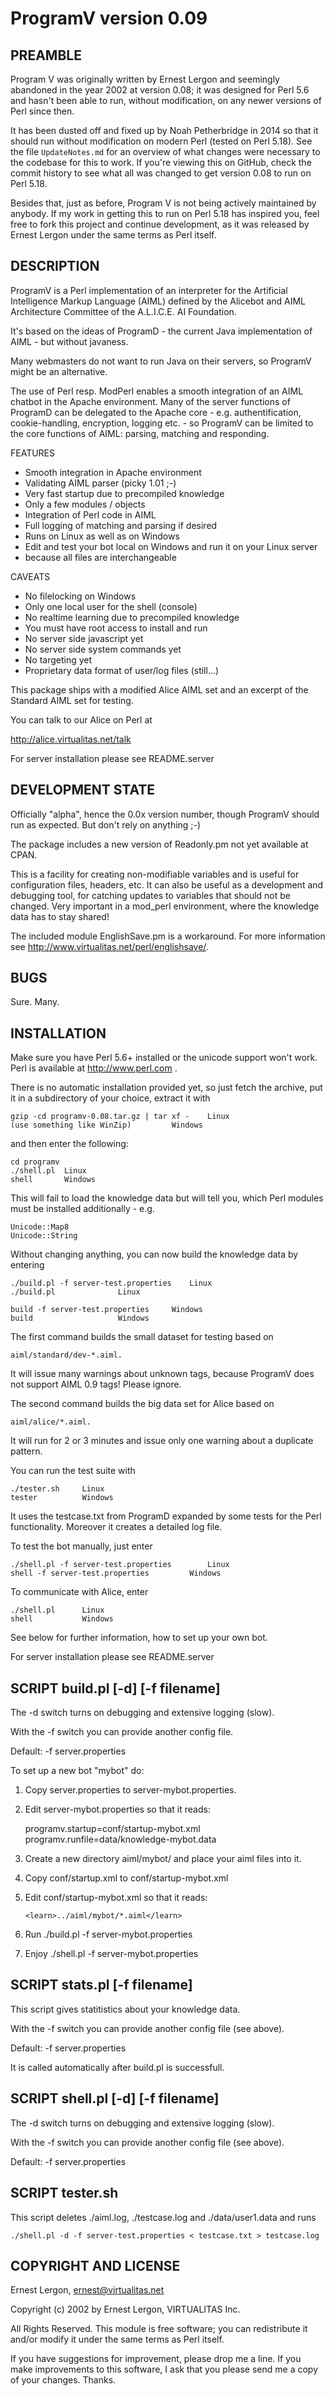 # ProgramV version 0.09

## PREAMBLE

Program V was originally written by Ernest Lergon and seemingly abandoned in the
year 2002 at version 0.08; it was designed for Perl 5.6 and hasn't been able to
run, without modification, on any newer versions of Perl since then.

It has been dusted off and fixed up by Noah Petherbridge in 2014 so that it
should run without modification on modern Perl (tested on Perl 5.18). See the
file `UpdateNotes.md` for an overview of what changes were necessary to the
codebase for this to work. If you're viewing this on GitHub, check the commit
history to see what all was changed to get version 0.08 to run on Perl 5.18.

Besides that, just as before, Program V is not being actively maintained by
anybody. If my work in getting this to run on Perl 5.18 has inspired you, feel
free to fork this project and continue development, as it was released by
Ernest Lergon under the same terms as Perl itself.

## DESCRIPTION

ProgramV is a Perl implementation of an interpreter for the Artificial
Intelligence Markup Language (AIML) defined by the Alicebot and AIML
Architecture Committee of the A.L.I.C.E. AI Foundation.

It's based on the ideas of ProgramD - the current Java implementation
of AIML - but without javaness.

Many webmasters do not want to run Java on their servers, so ProgramV
might be an alternative.

The use of Perl resp. ModPerl enables a smooth integration of an AIML
chatbot in the Apache environment. Many of the server functions of
ProgramD can be delegated to the Apache core - e.g. authentification,
cookie-handling, encryption, logging etc. - so ProgramV can be limited
to the core functions of AIML: parsing, matching and responding.

FEATURES

* Smooth integration in Apache environment
* Validating AIML parser (picky 1.01 ;-)
* Very fast startup due to precompiled knowledge
* Only a few modules / objects
* Integration of Perl code in AIML
* Full logging of matching and parsing if desired
* Runs on Linux as well as on Windows
* Edit and test your bot local on Windows and run it on your Linux server
* because all files are interchangeable

CAVEATS

* No filelocking on Windows
* Only one local user for the shell (console)
* No realtime learning due to precompiled knowledge
* You must have root access to install and run
* No server side javascript yet
* No server side system commands yet
* No targeting yet
* Proprietary data format of user/log files (still...)

This package ships with a modified Alice AIML set and an excerpt of
the Standard AIML set for testing.

You can talk to our Alice on Perl at

http://alice.virtualitas.net/talk

For server installation please see README.server


## DEVELOPMENT STATE

Officially "alpha", hence the 0.0x version number, though ProgramV
should run as expected. But don't rely on anything ;-)

The package includes a new version of Readonly.pm not yet available at
CPAN.

This is a facility for creating non-modifiable variables and is useful
for configuration files, headers, etc. It can also be useful as a
development and debugging tool, for catching updates to variables that
should not be changed. Very important in a mod_perl environment, where
the knowledge data has to stay shared!

The included module EnglishSave.pm is a workaround. For more
information see http://www.virtualitas.net/perl/englishsave/.


## BUGS

Sure. Many.


## INSTALLATION

Make sure you have Perl 5.6+ installed or the unicode support won't
work. Perl is available at http://www.perl.com .

There is no automatic installation provided yet, so just fetch the
archive, put it in a subdirectory of your choice, extract it with

	gzip -cd programv-0.08.tar.gz | tar xf -	Linux
	(use something like WinZip)			Windows

and then enter the following:

	cd programv
	./shell.pl	Linux
	shell		Windows

This will fail to load the knowledge data but will tell you, which
Perl modules must be installed additionally - e.g.

	Unicode::Map8
	Unicode::String

Without changing anything, you can now build the knowledge data by
entering

	./build.pl -f server-test.properties	Linux
	./build.pl				Linux

	build -f server-test.properties		Windows
	build					Windows

The first command builds the small dataset for testing based on

	aiml/standard/dev-*.aiml.

It will issue many warnings about unknown tags, because ProgramV does
not support AIML 0.9 tags! Please ignore.

The second command builds the big data set for Alice based on

	aiml/alice/*.aiml.

It will run for 2 or 3 minutes and issue only one warning about a
duplicate pattern.

You can run the test suite with

	./tester.sh		Linux
	tester			Windows

It uses the testcase.txt from ProgramD expanded by some tests for the
Perl functionality. Moreover it creates a detailed log file.

To test the bot manually, just enter

	./shell.pl -f server-test.properties		Linux
	shell -f server-test.properties			Windows

To communicate with Alice, enter

	./shell.pl		Linux
	shell			Windows

See below for further information, how to set up your own bot.

For server installation please see README.server


## SCRIPT build.pl [-d] [-f filename]

The -d switch turns on debugging and extensive logging (slow).

With the -f switch you can provide another config file.

Default: -f server.properties

To set up a new bot "mybot" do:

1. Copy server.properties to server-mybot.properties.

2. Edit server-mybot.properties so that it reads:

	programv.startup=conf/startup-mybot.xml
	programv.runfile=data/knowledge-mybot.data

3. Create a new directory aiml/mybot/ and place your aiml files into it.

4. Copy conf/startup.xml to conf/startup-mybot.xml

5. Edit conf/startup-mybot.xml so that it reads:

	`<learn>../aiml/mybot/*.aiml</learn>`

6. Run ./build.pl -f server-mybot.properties

7. Enjoy ./shell.pl -f server-mybot.properties


## SCRIPT stats.pl [-f filename]

This script gives statitistics about your knowledge data.

With the -f switch you can provide another config file (see above).

Default: -f server.properties

It is called automatically after build.pl is successfull.


## SCRIPT shell.pl [-d] [-f filename]

The -d switch turns on debugging and extensive logging (slow).

With the -f switch you can provide another config file (see above).

Default: -f server.properties


## SCRIPT tester.sh

This script deletes ./aiml.log, ./testcase.log and ./data/user1.data
and runs

	./shell.pl -d -f server-test.properties < testcase.txt > testcase.log


## COPYRIGHT AND LICENSE

Ernest Lergon, ernest@virtualitas.net

Copyright (c) 2002 by Ernest Lergon, VIRTUALITAS Inc.

All Rights Reserved. This module is free software; you can
redistribute it and/or modify it under the same terms as Perl itself.

If you have suggestions for improvement, please drop me a line. If you
make improvements to this software, I ask that you please send me a
copy of your changes. Thanks.
